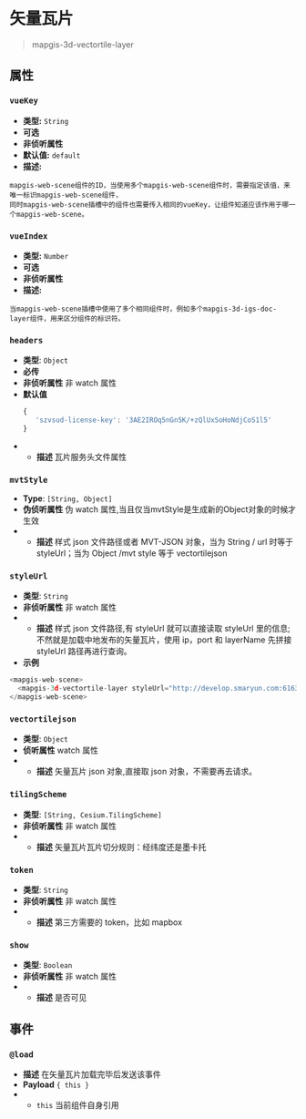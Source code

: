 # 矢量瓦片
> mapgis-3d-vectortile-layer
## 属性

### `vueKey`

- **类型:** `String`
- **可选**
- **非侦听属性**
- **默认值:** `default`
- **描述:** 
```
mapgis-web-scene组件的ID，当使用多个mapgis-web-scene组件时，需要指定该值，来唯一标识mapgis-web-scene组件，
同时mapgis-web-scene插槽中的组件也需要传入相同的vueKey，让组件知道应该作用于哪一个mapgis-web-scene。
```

### `vueIndex`

- **类型:** `Number`
- **可选**
- **非侦听属性**
- **描述:** 
```
当mapgis-web-scene插槽中使用了多个相同组件时，例如多个mapgis-3d-igs-doc-layer组件，用来区分组件的标识符。
```

### `headers`

- **类型**: `Object`
- **必传**
- **非侦听属性** 非 watch 属性
- **默认值**
  ```js
  {
     'szvsud-license-key': '3AE2IROq5nGn5K/+zQlUxSoHoNdjCoS1l5'
  }
  ```
- - **描述** 瓦片服务头文件属性


### `mvtStyle`
* **Type**: `[String, Object]`
* **伪侦听属性** 伪 watch 属性,当且仅当mvtStyle是生成新的Object对象的时候才生效
* - **描述** 样式 json 文件路径或者 MVT-JSON 对象，当为 String / url 时等于 styleUrl；当为 Object /mvt style 等于 vectortilejson

### `styleUrl`

- **类型**: `String`
- **非侦听属性** 非 watch 属性
- - **描述** 样式 json 文件路径,有 styleUrl 就可以直接读取 styleUrl 里的信息;不然就是加载中地发布的矢量瓦片，使用 ip，port 和 layerName 先拼接 styleUrl 路径再进行查询。
- **示例**

```js
<mapgis-web-scene>
  <mapgis-3d-vectortile-layer styleUrl="http://develop.smaryun.com:6163/igs/rest/mrms/vtiles/styles/蓝色-墨卡托.json" />
</mapgis-web-scene>
```

### `vectortilejson`

- **类型**: `Object`
- **侦听属性** watch 属性
- - **描述** 矢量瓦片 json 对象,直接取 json 对象，不需要再去请求。

### `tilingScheme`

- **类型**: `[String, Cesium.TilingScheme]`
- **非侦听属性** 非 watch 属性
- - **描述** 矢量瓦片瓦片切分规则：经纬度还是墨卡托

### `token`

- **类型**: `String`
- **非侦听属性** 非 watch 属性
- - **描述** 第三方需要的 token，比如 mapbox

### `show`

- **类型**: `Boolean`
- **非侦听属性** 非 watch 属性
- - **描述** 是否可见

## 事件

### `@load`

- **描述** 在矢量瓦片加载完毕后发送该事件
- **Payload** `{ this }`
- - `this` 当前组件自身引用
